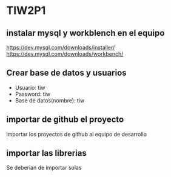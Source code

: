 # TIW2P1
## instalar mysql y workblench en el equipo
https://dev.mysql.com/downloads/installer/
https://dev.mysql.com/downloads/workbench/

## Crear base de datos y usuarios

+ Usuario: tiw
+ Password: tiw
+ Base de datos(nombre): tiw

## importar de github el proyecto

importar los proyectos de github al equipo de desarrollo

## importar las librerias
Se deberian de importar solas

